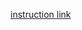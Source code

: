 [instruction link](https://www.cherryservers.com/blog/how-to-install-and-setup-postgresql-server-on-ubuntu-20-04)
